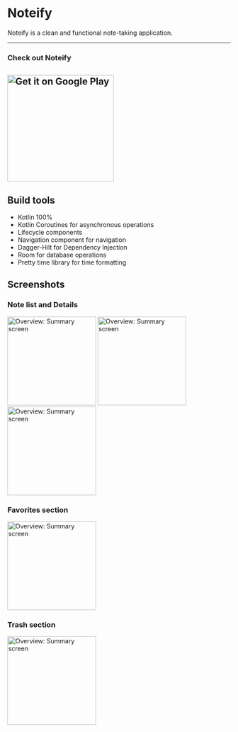# Noteify
Noteify is a clean and functional note-taking application.

________________________
### Check out Noteify

[<img alt="Get it on Google Play" src="https://play.google.com/intl/en_us/badges/static/images/badges/en_badge_web_generic.png" width="240">](https://play.google.com/store/apps/details?id=com.judahben149.note) 
-------------------

## Build tools
* Kotlin 100%
* Kotlin Coroutines for asynchronous operations
* Lifecycle components
* Navigation component for navigation
* Dagger-Hilt for Dependency Injection
* Room for database operations
* Pretty time library for time formatting

  
## Screenshots
### Note list and Details
<p float="left">
<img src="https://user-images.githubusercontent.com/71103838/150988745-84e714eb-c2c4-4977-bde2-52ca1fa0b816.png" alt="Overview: Summary screen" width="200">
<img src="https://user-images.githubusercontent.com/71103838/150989366-459a174c-08ab-485d-8372-99820280ea36.png" alt="Overview: Summary screen" width="200">
<img src="https://user-images.githubusercontent.com/71103838/150989254-f7b62258-9c80-4b0a-b27b-4c7fe52290cb.png" alt="Overview: Summary screen" width="200">
</p>

### Favorites section
<img src="https://user-images.githubusercontent.com/71103838/150989209-4930c2c5-cb36-483e-9f4f-165e65e52a9a.png" alt="Overview: Summary screen" width="200">

### Trash section
<img src="https://user-images.githubusercontent.com/71103838/150989237-b1969a86-cf3b-43d9-bd0b-417c1aa0ca24.png" alt="Overview: Summary screen" width="200">

